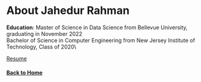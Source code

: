 # About Jahedur Rahman

**Education**: Master of Science in Data Science from Bellevue University, graduating in November 2022\
               Bachelor of Science in Computer Engineering from New Jersey Institute of Technology, Class of 2020\

[Resume](https://github.com/jahed323/jahed323.github.io/blob/main/docs/Jahedur_Rahman%20_Resume.pdf)

#### [Back to Home](https://jahed323.github.io/)
